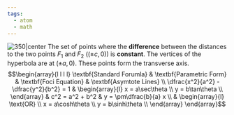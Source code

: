 ```yaml
---
tags:
  - atom
  - math
---
```

![350|center](hyperbola.excalidraw)
The set of points where the **difference** between the distances to the two points $F_1$ and $F_2$ ($(\pm c,0)$) is **constant**. The vertices of the hyperbola are at $(\pm a,0)$. These points form the transverse axis.
$$\begin{array}{l l l l}
	\textbf{Standard Forumla} & \textbf{Parametric Form} & \textbf{Foci Equation} & \textbf{Asymtote Lines} \\
	\dfrac{x^2}{a^2} - \dfrac{y^2}{b^2} = 1 
		& 
	\begin{array}{l}
		x = a\sec\theta \\
		y = b\tan\theta \\
	\end{array} 
		&
	c^2 = a^2 + b^2 
		& 
	y = \pm\dfrac{b}{a} x \\
	&
	\begin{array}{l}
		\text{OR} \\
		x = a\cosh\theta \\
		y = b\sinh\theta \\
	\end{array} 
\end{array}$$
